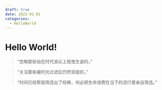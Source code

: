 ```yaml
---
draft: true
date: 2022-01-01
categories:
  - HelloWorld
---
```


# Hello World!

>“忽略那些站在时代浪尖上摇曳生姿的，”

>“关注那些被时光过滤后仍然坚挺的，”

>“时间已经帮我筛选出了经典，何必把生命浪费在当下的流行里亲自筛选。”